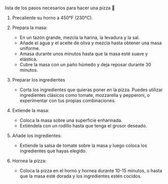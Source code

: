 lista de los pasos necesarios para hacer una pizza 🍕

1. Precaliente su horno a 450°F (230°C).

2. Prepara la masa:

   - En un tazón grande, mezcla la harina, la levadura y la sal.
   - Añade el agua y el aceite de oliva y mezcla hasta obtener una masa uniforme.
   - Amasa durante unos minutos hasta que la masa esté suave y elástica.
   - Cubre la masa con un paño húmedo y deja reposar durante 30 minutos.

3. Preparar los ingredientes

   - Corta los ingredientes que quieras poner en la pizza. Puedes utilizar ingredientes clásicos como tomate, mozzarella y pepperoni, o experimentar con tus propias combinaciones.

4. Extiende la masa:

   - Coloca la masa sobre una superficie enharinada.
   - Extiéndela con un rodillo hasta que tenga el grosor deseado.

5. Añade los ingredientes:
   - Extiende la salsa de tomate sobre la masa y luego coloca los ingredientes que hayas elegido.

6. Hornea la pizza:
   - Coloca la pizza en el horno y hornea durante 10-15 minutos, o hasta que la masa esté dorada y los ingredientes estén cocidos.
